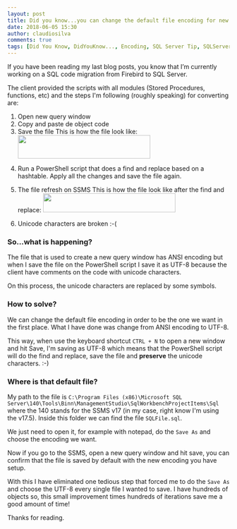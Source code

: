 ```yaml
---
layout: post
title: Did you know...you can change the default file encoding for new query on SSMS?
date: 2018-06-05 15:30
author: claudiosilva
comments: true
tags: [Did You Know, DidYouKnow..., Encoding, SQL Server Tip, SQLServer, SSMS, syndicated]
---
```

If you have been reading my last blog posts, you know that I’m currently working on a SQL code migration from Firebird to SQL Server.

The client provided the scripts with all modules (Stored Procedures, functions, etc) and the steps I'm following (roughly speaking) for converting are:

<ol>
<li>Open new query window</li>
<li>Copy and paste de object code</li>
<li>Save the file
This is how the file look like:
<img src="https://claudioessilva.github.io/img/2018/06/savedwithdefaultencoding_ansi1.png?w=300" alt="" width="300" height="53" class="aligncenter size-medium wp-image-1458" /></p></li>
<li><p>Run a PowerShell script that does a find and replace based on a hashtable. Apply all the changes and save the file again.</p></li>
<li><p>The file refresh on SSMS
This is how the file look like after the find and replace:
<img src="https://claudioessilva.github.io/img/2018/06/afterfindreplacepowershellandsaveasutf81.png?w=300" alt="" width="300" height="43" class="aligncenter size-medium wp-image-1457" /></p></li>
<li><p>Unicode characters are broken :-(</p></li>
</ol>

<h3>So...what is happening?</h3>

<p>The file that is used to create a new query window has ANSI encoding but when I save the file on the PowerShell script I save it as UTF-8 because the client have comments on the code with unicode characters.

On this process, the unicode characters are replaced by some symbols.

<h3>How to solve?</h3>

We can change the default file encoding in order to be the one we want in the first place. What I have done was change from ANSI encoding to UTF-8.

This way, when use the keyboard shortcut `CTRL + N` to open a new window and hit Save, I'm saving as UTF-8 which means that the PowerShell script will do the find and replace, save the file and <strong>preserve</strong> the unicode characters. :-)

<h3>Where is that default file?</h3>

My path to the file is `C:\Program Files (x86)\Microsoft SQL Server\140\Tools\Binn\ManagementStudio\SqlWorkbenchProjectItems\Sql` where the 140 stands for the SSMS v17 (in my case, right know I'm using the v17.5).
Inside this folder we can find the file `SQLFile.sql`.

We just need to open it, for example with notepad, do the `Save As` and choose the encoding we want.

Now if you go to the SSMS, open a new query window and hit save, you can confirm that the file is saved by default with the new encoding you have setup.

With this I have eliminated one tedious step that forced me to do the `Save As` and choose the UTF-8 every single file I wanted to save. I have hundreds of objects so, this small improvement times hundreds of iterations save me a good amount of time!

Thanks for reading.

